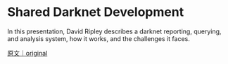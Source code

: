 
# Shared Darknet Development

In this presentation, David Ripley describes a darknet reporting, querying, and analysis system, how it works, and the challenges it faces.

[原文｜original](https://insights.sei.cmu.edu/library/shared-darknet-development/)
        